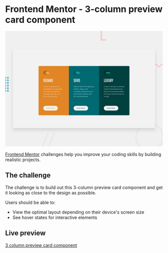 # Frontend Mentor - 3-column preview card component

![Design preview for the 3-column preview card component coding challenge](./design/desktop-preview.jpg)

[Frontend Mentor](https://www.frontendmentor.io) challenges help you improve your coding skills by building realistic projects.

## The challenge

The challenge is to build out this 3-column preview card component and get it looking as close to the design as possible.

Users should be able to:

- View the optimal layout depending on their device's screen size
- See hover states for interactive elements

## Live preview
[3 column preview card component](https://ashleybradley.co.uk/projects/frontend-mentor/3-column-preview-card-component/)
